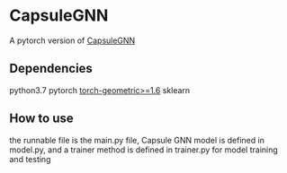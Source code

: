 # CapsuleGNN
A pytorch version of [CapsuleGNN](https://openreview.net/forum?id=Byl8BnRcYm)

## Dependencies

python3.7
pytorch
[torch-geometric>=1.6](https://pytorch-geometric.readthedocs.io/en/latest/)
sklearn

## How to use
the runnable file is the main.py file, Capsule GNN model is defined in model.py, and a trainer method is defined in trainer.py for model training and testing


